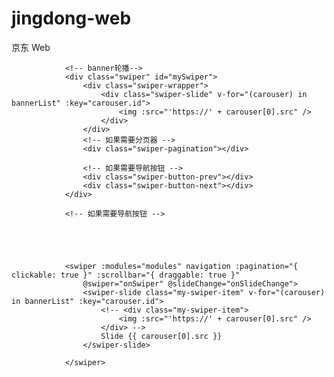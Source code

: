 # jingdong-web

京东 Web

                <!-- banner轮播-->
                <div class="swiper" id="mySwiper">
                    <div class="swiper-wrapper">
                        <div class="swiper-slide" v-for="(carouser) in bannerList" :key="carouser.id">
                            <img :src="'https://' + carouser[0].src" />
                        </div>
                    </div>
                    <!-- 如果需要分页器 -->
                    <div class="swiper-pagination"></div>

                    <!-- 如果需要导航按钮 -->
                    <div class="swiper-button-prev"></div>
                    <div class="swiper-button-next"></div>
                </div>

                <!-- 如果需要导航按钮 -->





                <swiper :modules="modules" navigation :pagination="{ clickable: true }" :scrollbar="{ draggable: true }"
                    @swiper="onSwiper" @slideChange="onSlideChange">
                    <swiper-slide class="my-swiper-item" v-for="(carouser) in bannerList" :key="carouser.id">
                        <!-- <div class="my-swiper-item">
                            <img :src="'https://' + carouser[0].src" />
                        </div> -->
                        Slide {{ carouser[0].src }}
                    </swiper-slide>

                </swiper>
